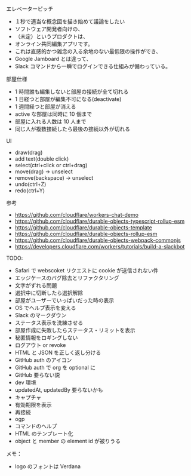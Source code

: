 エレベーターピッチ
- １秒で適当な概念図を描き始めて議論をしたい
- ソフトウェア開発者向けの、
- （未定）というプロダクトは、
- オンライン共同編集アプリです。
- これは直感的かつ雑念の入る余地のない最低限の操作ができ、
- Google Jamboard とは違って、
- Slack コマンドから一瞬でログインできる仕組みが備わっている。

部屋仕様
- 1 時間誰も編集しないと部屋の接続が全て切れる
- 1 日経つと部屋が編集不可になる(deactivate)
- 1 週間経つと部屋が消える
- active な部屋は同時に 10 個まで
- 部屋に入れる人数は 10 人まで
- 同じ人が複数接続したら最後の接続以外が切れる

UI
- draw(drag)
- add text(double click)
- select(ctrl+click or ctrl+drag)
- move(drag) -> unselect
- remove(backspace) -> unselect
- undo(ctrl+Z)
- redo(ctrl+Y)

参考
- https://github.com/cloudflare/workers-chat-demo
- https://github.com/cloudflare/durable-objects-typescript-rollup-esm
- https://github.com/cloudflare/durable-objects-template
- https://github.com/cloudflare/durable-objects-rollup-esm
- https://github.com/cloudflare/durable-objects-webpack-commonjs
- https://developers.cloudflare.com/workers/tutorials/build-a-slackbot

TODO:
- Safari で webscoket リクエストに cookie が送信されない件
- エッジケースのバグ除去とリファクタリング
- 文字がずれる問題
- 選択中に切断したら選択解除
- 部屋がユーザーでいっぱいだった時の表示
- OS でヘルプ表示を変える
- Slack のマークダウン
- ステータス表示を洗練させる
- 部屋作成に失敗したらステータス・リミットを表示
- 秘匿情報をロギングしない
- ログアウト or revoke
- HTML と JSON を正しく返し分ける
- GitHub auth のアイコン
- GitHub auth で org を optional に
- GitHub 要らない説
- dev 環境
- updatedAt, updatedBy 要らないかも
- キャプチャ
- 有効期限を表示
- 再接続
- ogp
- コマンドのヘルプ
- HTML のテンプレート化
- object と member の element id が被りうる

メモ：
- logo のフォントは Verdana